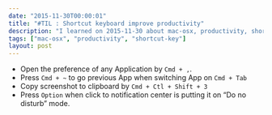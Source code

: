 ```yaml
---
date: "2015-11-30T00:00:01"
title: "#TIL : Shortcut keyboard improve productivity"
description: "I learned on 2015-11-30 about mac-osx, productivity, shortcut-key"
tags: ["mac-osx", "productivity", "shortcut-key"]
layout: post
---
```



- Open the preference of any Application by `Cmd + ,`.
- Press `Cmd + ~` to go previous App when switching App on `Cmd + Tab`
- Copy screenshot to clipboard by `Cmd + Ctl + Shift + 3`
- Press `Option` when click to notification center is putting it on “Do no disturb” mode.
